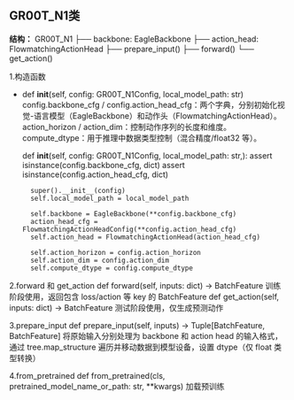 ## GR00T_N1类

**结构：**
GR00T_N1
├── backbone: EagleBackbone
├── action_head: FlowmatchingActionHead
├── prepare_input()
├── forward()
└── get_action()

1.构造函数
- def __init__(self, config: GR00T_N1Config, local_model_path: str)
  config.backbone_cfg / config.action_head_cfg：两个字典，分别初始化视觉-语言模型（EagleBackbone）和动作头（FlowmatchingActionHead）。
  action_horizon / action_dim：控制动作序列的长度和维度。
  compute_dtype：用于推理中数据类型控制（混合精度/float32 等）。

  
   def __init__(self, config: GR00T_N1Config, local_model_path: str,):
        assert isinstance(config.backbone_cfg, dict)
        assert isinstance(config.action_head_cfg, dict)

        super().__init__(config)
        self.local_model_path = local_model_path

        self.backbone = EagleBackbone(**config.backbone_cfg)
        action_head_cfg = FlowmatchingActionHeadConfig(**config.action_head_cfg)
        self.action_head = FlowmatchingActionHead(action_head_cfg)

        self.action_horizon = config.action_horizon
        self.action_dim = config.action_dim
        self.compute_dtype = config.compute_dtype






  

2.forward 和 get_action
  def forward(self, inputs: dict) -> BatchFeature   训练阶段使用，返回包含 loss/action 等 key 的 BatchFeature
  def get_action(self, inputs: dict) -> BatchFeature  测试阶段使用，仅生成预测动作

3.prepare_input
def prepare_input(self, inputs) -> Tuple[BatchFeature, BatchFeature]
将原始输入分别处理为 backbone 和 action head 的输入格式，通过 tree.map_structure 遍历并移动数据到模型设备，设置 dtype（仅 float 类型转换）

4.from_pretrained
def from_pretrained(cls, pretrained_model_name_or_path: str, **kwargs) 加载预训练
